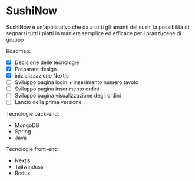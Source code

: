 # SushiNow
SushiNow è un'applicativo che da a tutti gli amanti del sushi la possibilità di segnarsi tutti i piatti in maniera semplice ed efficace per i pranzi/cene di gruppo

Roadmap:
- [x] Decisione delle tecnologie
- [x] Preparare design
- [x] inizializzazione Nextjs
- [ ] Sviluppo pagina login + inserimento numero tavolo
- [ ] Sviluppo pagina inserimento ordini
- [ ] Sviluppo pagina visualizzazione degli ordini
- [ ] Lancio della prima versione

Tecnologie back-end:
- MongoDB
- Spring
- Java


Tecnologie front-end:
- Nextjs
- Tailwindcss
- Redux
